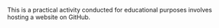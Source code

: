 This is a practical activity conducted for educational purposes involves hosting a website on GitHub.
